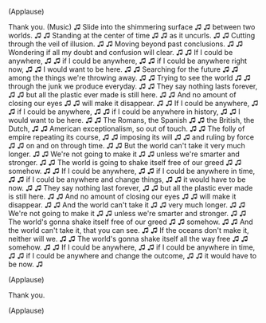 

(Applause)

Thank you.
(Music)
♫ Slide into the shimmering surface ♫
♫ between two worlds. ♫
♫ Standing at the center of time ♫
♫ as it uncurls. ♫
♫ Cutting through the veil of illusion. ♫
♫ Moving beyond past conclusions. ♫
♫ Wondering if all my doubt and confusion will clear. ♫
♫ If I could be anywhere, ♫
♫ if I could be anywhere, ♫
♫ if I could be anywhere right now, ♫
♫ I would want to be here. ♫
♫ Searching for the future ♫
♫ among the things we&#39;re throwing away. ♫
♫ Trying to see the world ♫
♫ through the junk we produce everyday. ♫
♫ They say nothing lasts forever, ♫
♫ but all the plastic ever made is still here. ♫
♫ And no amount of closing our eyes ♫
♫ will make it disappear. ♫
♫ If I could be anywhere, ♫
♫ if I could be anywhere, ♫
♫ if I could be anywhere in history, ♫
♫ I would want to be here. ♫
♫ The Romans, the Spanish ♫
♫ the British, the Dutch, ♫
♫ American exceptionalism, so out of touch. ♫
♫ The folly of empire repeating its course, ♫
♫ imposing its will ♫
♫ and ruling by force ♫
♫ on and on through time. ♫
♫ But the world can&#39;t take it very much longer. ♫
♫ We&#39;re not going to make it ♫
♫ unless we&#39;re smarter and stronger. ♫
♫ The world is going to shake itself free of our greed ♫
♫ somehow. ♫
♫ If I could be anywhere, ♫
♫ if I could be anywhere in time, ♫
♫ if I could be anywhere and change things, ♫
♫ it would have to be now. ♫
♫ They say nothing last forever, ♫
♫ but all the plastic ever made is still here. ♫
♫ And no amount of closing our eyes ♫
♫ will make it disappear. ♫
♫ And the world can&#39;t take it ♫
♫ very much longer. ♫
♫ We&#39;re not going to make it ♫
♫ unless we&#39;re smarter and stronger. ♫
♫ The world&#39;s gonna shake itself free of our greed ♫
♫ somehow. ♫
♫ And the world can&#39;t take it, that you can see. ♫
♫ If the oceans don&#39;t make it, neither will we. ♫
♫ The world&#39;s gonna shake itself all the way free ♫
♫ somehow. ♫
♫ If I could be anywhere, ♫
♫ if I could be anywhere in time, ♫
♫ if I could be anywhere and change the outcome, ♫
♫ it would have to be now. ♫

(Applause)

Thank you.

(Applause)

